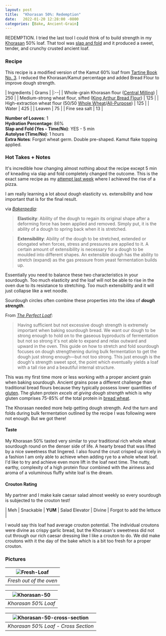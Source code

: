 ```yaml
---
layout: post
title:  "Khorasan 50%: Redemption"
date:   2022-01-20 12:28:00 -0800
categories: [Bake, Ancient-Grain]
---
```


REDEMPTION. I tried the last tool I could think of to build strength in my [Khorasan](https://en.wikipedia.org/wiki/Khorasan_wheat) 50% loaf. That tool was [slap and fold](https://www.theperfectloaf.com/guides/slap-and-fold/) and it produced a sweet, tender, and crunchy crusted ancient loaf. 

### Recipe
This recipe is a modified version of the Kamut 60% loaf from [Tartine Book No. 3](https://www.amazon.com/dp/B00F8H0FKU/ref=dp-kindle-redirect?_encoding=UTF8&btkr=1).  I reduced the Khorasan/Kamut percentage and added Bread Flour to improve dough strength.

| Ingredients | Grams |
|:--| 
| Whole-grain Khorasan flour ([Central Milling](https://centralmilling.com/product/organic-whole-khorasan-flour/)) | 250 |
| Medium-strong wheat flour, sifted ([King Arthur Bread Flour](https://shop.kingarthurbaking.com/items/organic-bread-flour)) | 125 |
| High-extraction wheat flour (50/50 [Whole Wheat](https://shop.kingarthurbaking.com/items/100-organic-whole-wheat-flour)/[All-Purpose](https://shop.kingarthurbaking.com/items/organic-all-purpose-flour)) | 125 |
| Water | 425 |
| Leaven | 75 |
| Fine sea salt | 13 |

**Number of Loaves**: 1 <br />
**Hydration Percentage**: 86% <br />
**Slap and Fold (Yes - Time/No)**: YES - 5 min<br />
**Autolyse (Time/No)**: 1 hours<br />
**Extra Notes**: Forgot wheat germ. Double pre-shaped. Kamut flake topping applied.

### Hot Takes + Notes

It's incredible how changing almost nothing about the recipe except 5 min of kneading via slap and fold completely changed the outcome. This is the exact same recipe as my [attempt last week](https://bthomas2622.github.io/bread-log/bake/ancient-grain/2022/01/15/khorasan-50.html) where I achieved the rise of a pizza. 

I am really learning a lot about dough elasticity vs. extensibility and how important that is for the final result. 

via [_Bakerpedia_](https://bakerpedia.com/processes/dough-handling-properties/):

> **Elasticity**: Ability of the dough to regain its original shape after a deforming force has been applied and removed. Simply put, it is the ability of a dough to spring back when it is stretched.

> **Extensibility**: Ability of the dough to be stretched, extended or elongated when forces, stress and pressures are applied to it. A certain amount of extensibility is necessary for a dough to be moulded into different shapes. An extensible dough has the ability to stretch (expand) as the gas pressure from yeast fermentation builds up.

Essentially you need to balance these two characteristics in your sourdough. Too much elasticity and the loaf will not be able to rise in the oven due to its resistance to stretching. Too much extensibility and it will just collapse like a wet noodle. 

Sourdough circles often combine these properties into the idea of **_dough strength_**.

From [_The Perfect Loaf_](https://www.theperfectloaf.com/guides/how-to-stretch-and-fold-sourdough/):

> Having sufficient but not excessive dough strength is extremely important when baking sourdough bread. We want our dough to be strong enough to hold on to the gaseous byproducts of fermentation but not so strong it's not able to expand and relax outward and upward in the oven. This guide on how to stretch and fold sourdough focuses on dough strengthening during bulk fermentation to get the dough just strong enough—but not too strong. This just enough is the dough's strength sweet spot, the point which eventually yields a loaf with a tall rise and a beautiful internal structure.

This was my first time more or less working with a proper ancient grain when baking sourdough. Ancient grains pose a different challenge than traditional bread flours because they typically possess lower quantities of [gluten](https://en.wikipedia.org/wiki/Gluten). The gluten protein _excels at giving dough strength_ which is why gluten comprises 75-85% of the total protein in [bread wheat](https://en.wikipedia.org/wiki/Common_wheat).

The Khorasan needed more help getting dough strength. And the turn and folds during bulk fermentation outlined by the recipe I was following were not enough. But we got there!

#### **Taste**

My Khorasan 50% tasted very similar to your traditional rich whole wheat sourdough round on the denser side of life. A hearty bread that was lifted by a nice sweetness that lingered. I also found the crust crisped up nicely in a fashion I am only able to achieve when adding rye to a whole wheat loaf. I'd like to try and achieve even more lift in the loaf next time. The nutty, earthy, complexity of a high protein flour combined with the airiness and aroma of a voluminous fluffy white loaf is the dream.

#### **Crouton Rating**

My partner and I make kale caesar salad almost weekly so every sourdough is subjected to the crouton test!

| Meh | Snackable | **YUM** | Salad Elevator | Divine | Forgot to add the lettuce |

I would say this loaf had average crouton potential. The individual croutons were divine as crispy garlic bread, but the Khorasan's sweetness did not cut through our rich caesar dressing like I like a crouton to do. We did make croutons with it the day of the bake which is a bit too fresh for a proper crouton.

### Pictures

| ![Fresh-Loaf](https://user-images.githubusercontent.com/15069517/150585638-9d1d8ecc-a06e-4664-aef0-c5c63e5f4d10.jpg) | 
|:--:| 
| *Fresh out of the oven* |

| ![Khorasan-50](https://user-images.githubusercontent.com/15069517/150585675-1f4f14cc-8147-4087-9aa8-cd7a6536c197.jpg) | 
|:--:| 
| *Khorasan 50% Loaf* |

| ![Khorasan-50-cross-section](https://user-images.githubusercontent.com/15069517/150585701-0da22048-177f-47c8-842c-926c6e6035fa.jpg) | 
|:--:| 
| *Khorasan 50% Loaf - Cross Section* |